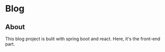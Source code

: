 # Blog

## About

This blog project is bulit with spring boot and react. Here, it's the front-end part.